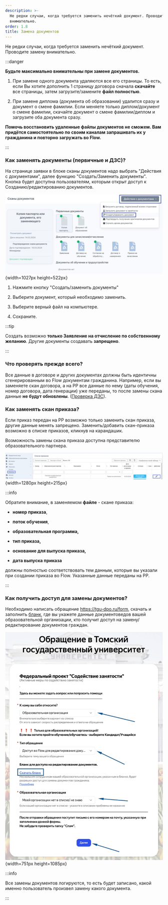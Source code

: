 ```yaml
---
description: >-
  Не редки случаи, когда требуется заменить нечёткий документ. Проводите замену
  внимательно.
order: 1.8
title: Замена документов
---
```


Не редки случаи, когда требуется заменить нечёткий документ. Проводите замену внимательно.

:::danger 

**Будьте максимально внимательны при замене документов.**

1. При замене одного документа удаляются все его страницы. То есть, если Вы хотите дополнить 1 страницу договора сначала **скачайте** все страницы, затем загрузите/замените **файл полностью**.

2. При замене диплома (документа об образовании) удалится сразу и документ о смене фамилии. Если меняете только диплом/документ о смене фамилии, скачайте документ о смене фамилии/диплом и загрузите оба документа сразу.

**Помочь восстановить удаленные файлы документов не сможем. Вам придётся самостоятельно по своим каналам запрашивать их у гражданина и повторно загружать во  Flow.**

:::

### Как заменять документы (первичные и ДЗС)?

На странице заявки в блоке сканы документов надо выбрать "Действия с документами", далее функцию "Создать/Заменить документы". Кнопка будет доступна пользователям, которым открыт доступ к Созданию/редактированию документов.

![](./zamena-dokumentov.jpeg){width=1027px height=522px}

1. Нажмите кнопку "Создать/заменить документы"

2. Выберите документ, который необходимо заменить.

3. Выберите верный файл на компьютере.

4. Сохраните.

:::tip 

Создать возможно **только Заявление на отчисление по собственному желанию**. Другие документы создавать **запрещено**.

:::

### Что проверять прежде всего?

Все данные в договоре и других документах должны быть идентичны сгенерированным во Flow документам гражданина. Например, если вы заменяете скан договора, а на РР все данные по нему (даты обучения, номер договора, дата генерации) уже переданы, то после замены скана данные **не будут обновлены**. ([Проверка ДЗС](./../README/_index)).

### Как заменять скан приказа?

Если приказ передан на РР возможно только заменить скан приказа, другие данные менять запрещено. Заменить/добавить скан-приказа возможно в списке приказов, кликнув на карандашик.

Возможность замены скана приказа доступна представителю образовательного партнера.

![](./zamena-dokumentov-2.jpeg){width=1280px height=215px}



:::info 

Обратите внимание, в заменяемом **файле** - скане приказа:

-  **номер приказа**,

-  **поток обучения**,

-  **образовательная программа,**

-  **тип приказа,**

-  **основание для выпуска приказа,**

-  **дата выпуска приказа**

должны полностью соответствовать тем данным, которые вы указали при создании приказа во Flow. Указанные данные переданы на РР.

:::

### Как получить доступ для замены документов?

Необходимо написать обращение <https://tgu-dpo.ru/form>, скачать и заполнить [бланк](https://docs.google.com/document/d/1lU2tVwDKBB_V_Dv718ETFPNbllp5j0CY/edit?usp=sharing&ouid=114670627208098431049&rtpof=true&sd=true), где вы укажете данные документоведов вашей образовательной организации, кто получит доступ на замену/редактирование документов граждан.

![](./zamena-dokumentov-3.jpeg){width=751px height=1085px}

:::info 

Все замены документов логируются, то есть будет записано, какой именно пользователь произвел замену какого документа.

:::